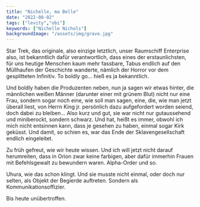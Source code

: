 ```yaml
---
title: "Nichelle, ma Belle"
date: "2022-08-02"
tags: ["levity","obi"]
keywords: ["Nichelle Nichols"]
backgroundImage: "/assets/img/grave.jpg"
---
```

Star Trek, das originale, also einzige letztlich, unser Raumschiff Enterprise also, ist bekanntlich dafür verantwortlich, dass eines der erstaunlichsten, für uns heutige Menschen kaum mehr fassbare, Tabus endlich auf den Müllhaufen der Geschichte wanderte, nämlich der Horror vor dem gesplitteten Infinitiv. To boldly go... hieß es ja bekanntlich.

Und boldly haben die Produzenten neben, nun ja sagen wir etwas hinter, die männlichen weißen Männer (darunter einer mit grünem Blut) nicht nur eine Frau, sondern sogar noch eine, wie soll man sagen, eine, die, wie man jetzt überall liest, von Herrn King jr. persönlich dazu aufgefordert worden seiend, doch dabei zu bleiben... Also kurz und gut, sie war nicht nur gutaussehend und miniberockt, sondern schwarz. Und hat, heißt es immer, obwohl ich mich nicht entsinnen kann, dass je gesehen zu haben, einmal sogar Kirk geküsst. Und damit, so schien es, war das Ende der Sklavengesellschaft endlich eingeleitet.

Zu früh gefreut, wie wir heute wissen. Und ich will jetzt nicht darauf herumreiten, dass in Orion zwar keine farbigen, aber dafür immerhin Frauen mit Befehlsgewalt zu bewundern waren. Alpha-Order und so.

Uhura, wie das schon klingt. Und sie musste nicht einmal, oder doch nur selten, als Objekt der Begierde auftreten. Sondern als Kommunikationsoffizier.

Bis heute unübertroffen.